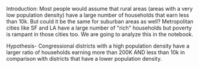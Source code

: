 Introduction: Most people would assume that rural areas (areas with a very low population density) have a large number of households that earn less than 10k. But could it be the same for suburban areas as well? Metropolitan cities like SF and LA have a large number of "rich" households but poverty is rampant in those cities too. We are going to analyze this in the notebook.

Hypothesis- Congressional districts with a high population density have a larger ratio of households earning more than 200K AND less than 10k in comparison with districts that have a lower population density.
